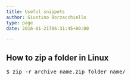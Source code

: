 ```yaml
---
title: Useful snippets
author: Giustino Borzacchiello
type: page
date: 2016-01-21T06:31:45+00:00

---
```

## How to zip a folder in Linux

<pre>$ zip -r archive_name.zip folder_name/</pre>